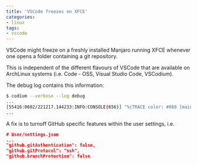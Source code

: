 ```yaml
---
title: 'VSCode freezes on XFCE'
categories:
- linux
tags:
- vscode
---
```


VSCode might freeze on a freshly installed Manjaro running XFCE whenever one opens a folder containing a git repository.

This is independent of the different flavours of VSCode that are available on ArchLinux systems (i.e. Code - OSS, Visual Studio Code, VSCodium).

The debug log contains this information:
```bash
$ codium --verbose --log debug
...
[55416:0602/221217.144233:INFO:CONSOLE(656)] "%cTRACE color: #888 [mainThreadSecretState] Getting password for vscode.github-authentication extension:  github.auth", source: vscode-file://vscode-app/opt/vscodium-bin/resources/app/out/vs/workbench/workbench.desktop.main.js (656)
...
```

A fix is to turnoff GitHub specific features within the user settings, i.e.
```json
# User/settings.json
...
"github.gitAuthentication": false,
"github.gitProtocol": "ssh",
"github.branchProtection": false
```